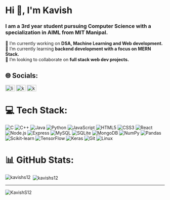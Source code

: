 <h1>Hi 👋, I'm Kavish</h1>
<h3>I am a 3rd year student pursuing Computer Science with a specialization in AIML from MIT Manipal.</h3>

🔭 I’m currently working on **DSA, Machine Learning and Web development.**
<br>🌱 I’m currently learning **backend development with a focus on MERN Stack.**
<br>👯 I’m looking to collaborate on **full stack web dev projects.**

## 🌐 Socials:

<p align="left">
<a href="https://linkedin.com/in/kavish-shah-21a7531b0/" target="_blank"><img align="center" src="https://raw.githubusercontent.com/rahuldkjain/github-profile-readme-generator/master/src/images/icons/Social/linked-in-alt.svg" alt="linkedin.com/in/kavish-shah-21a7531b0/" height="20" width="30" /></a>
<a href="https://www.leetcode.com/KavishS12" target="_blank"><img align="center" src="https://raw.githubusercontent.com/rahuldkjain/github-profile-readme-generator/master/src/images/icons/Social/leet-code.svg" alt="kavishs12" height="20" width="30" /></a>
<a href="https://auth.geeksforgeeks.org/user/kavishs12890" target="_blank"><img align="center" src="https://raw.githubusercontent.com/rahuldkjain/github-profile-readme-generator/master/src/images/icons/Social/geeks-for-geeks.svg" alt="kavishs12" height="20" width="30" /></a>
</p>


# 💻 Tech Stack:  

![C](https://img.shields.io/badge/c-%2300599C.svg?style=flat&logo=c&logoColor=white) ![C++](https://img.shields.io/badge/c++-%2300599C.svg?style=flat&logo=c%2B%2B&logoColor=white) ![Java](https://img.shields.io/badge/java-%23ED8B00.svg?style=flat&logo=java&logoColor=white) ![Python](https://img.shields.io/badge/python-3670A0?style=flat&logo=python&logoColor=ffdd54) ![JavaScript](https://img.shields.io/badge/javascript-%23323330.svg?style=flat&logo=javascript&logoColor=%23F7DF1E) ![HTML5](https://img.shields.io/badge/html5-%23E34F26.svg?style=flat&logo=html5&logoColor=white) ![CSS3](https://img.shields.io/badge/css3-%231572B6.svg?style=flat&logo=css3&logoColor=white) ![React](https://img.shields.io/badge/react-%2320232a.svg?style=flat&logo=react&logoColor=%2361DAFB) ![Node.js](https://img.shields.io/badge/node.js-%2343853D.svg?style=flat&logo=node.js&logoColor=white) ![Express](https://img.shields.io/badge/express-%23404d59.svg?style=flat&logo=express&logoColor=white) ![MySQL](https://img.shields.io/badge/mysql-%2300f.svg?style=flat&logo=mysql&logoColor=white) ![SQLite](https://img.shields.io/badge/sqlite-%2307405e.svg?style=flat&logo=sqlite&logoColor=white) ![MongoDB](https://img.shields.io/badge/mongodb-%2300B140.svg?style=flat&logo=mongodb&logoColor=white) ![NumPy](https://img.shields.io/badge/numpy-%23013243.svg?style=flat&logo=numpy&logoColor=white) ![Pandas](https://img.shields.io/badge/pandas-%23150458.svg?style=flat&logo=pandas&logoColor=white) ![Scikit-learn](https://img.shields.io/badge/scikit--learn-%23F7931E.svg?style=flat&logo=scikit-learn&logoColor=white) ![TensorFlow](https://img.shields.io/badge/TensorFlow-%23FF6F00.svg?style=flat&logo=TensorFlow&logoColor=white) ![Keras](https://img.shields.io/badge/Keras-%23D00000.svg?style=flat&logo=Keras&logoColor=white) ![Git](https://img.shields.io/badge/git-%23F05033.svg?style=flat&logo=git&logoColor=white) ![Linux](https://img.shields.io/badge/linux-%23000000.svg?style=flat&logo=linux&logoColor=white)


# 📊 GitHub Stats:
<p><img align="left" src="https://github-readme-stats.vercel.app/api/top-langs?username=kavishs12&show_icons=true&theme=highcontrast&title_color=c5cdf7&locale=en&layout=compact" alt="kavishs12" /></p>
<p>&nbsp;<img align="center" src="https://github-readme-stats.vercel.app/api?username=kavishs12&show_icons=true&theme=highcontrast&title_color=c5cdf7&locale=en" alt="kavishs12" /></p>

---
<p align="left"> <img src="https://komarev.com/ghpvc/?username=KavishS12&label=Profile%20views&color=0e75b6&style=flat" alt="KavishS12" /> </p>
